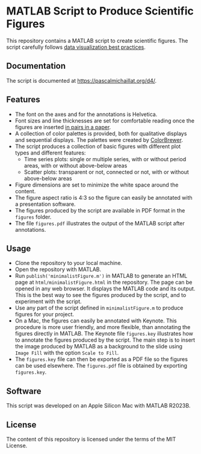 # MATLAB Script to Produce Scientific Figures

This repository contains a MATLAB script to create scientific figures. The script carefully follows [data visualization best practices](https://www.edwardtufte.com/tufte/books_vdqi).

## Documentation

The script is documented at https://pascalmichaillat.org/d4/.

## Features

+ The font on the axes and for the annotations is Helvetica.
+ Font sizes and line thicknesses are set for comfortable reading once the figures are inserted [in pairs in a paper](https://github.com/pmichaillat/latex-paper).
+ A collection of color palettes is provided, both for qualitative displays and sequential displays. The palettes were created by [ColorBrewer](https://github.com/axismaps/colorbrewer).
+ The script produces a collection of basic figures with different plot types and different features:
    * Time series plots: single or multiple series, with or without period areas, with or without above-below areas
    * Scatter plots: transparent or not, connected or not, with or without above-below areas
+ Figure dimensions are set to minimize the white space around the content.
+ The figure aspect ratio is 4:3 so the figure can easily be annotated with a presentation software.
+ The figures produced by the script are available in PDF format in the `figures` folder.
+ The file `figures.pdf` illustrates the output of the MATLAB script after annotations.

## Usage

+ Clone the repository to your local machine.
+ Open the repository with MATLAB.
+ Run `publish('minimalistFigure.m')` in MATLAB to generate an HTML page at `html/minimalistFigure.html` in the repository. The page can be opened in any web browser. It displays the MATLAB code and its output. This is the best way to see the figures produced by the script, and to experiment with the script.
+ Use any part of the script defined in `minimalistFigure.m` to produce figures for your project.
+ On a Mac, the figures can easily be annotated with Keynote. This procedure is more user friendly, and more flexible, than annotating the figures directly in MATLAB. The Keynote file `figures.key` illustrates how to annotate the figures produced by the script. The main step is to insert the image produced by MATLAB as a background to the slide using `Image Fill` with the option `Scale to Fill`.
+ The `figures.key` file can then be exported as a PDF file so the figures can be used elsewhere. The `figures.pdf` file is obtained by exporting `figures.key`.

## Software

This script was developed on an Apple Silicon Mac with MATLAB R2023B.

## License

The content of this repository is licensed under the terms of the MIT License.
